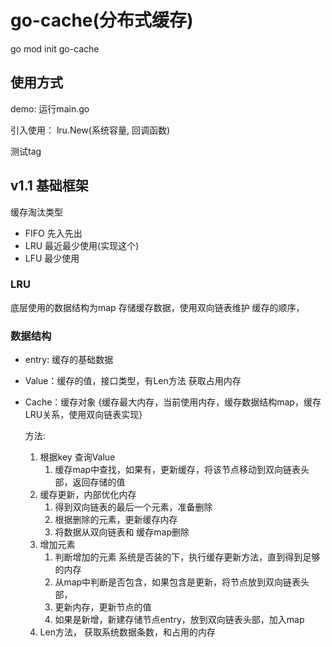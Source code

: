 # go-cache(分布式缓存)

go mod init go-cache

## 使用方式
demo: 运行main.go

引入使用：
lru.New(系统容量, 回调函数)

测试tag

## v1.1 基础框架
缓存淘汰类型
- FIFO 先入先出
- LRU 最近最少使用(实现这个)
- LFU 最少使用

### LRU
底层使用的数据结构为map 存储缓存数据，使用双向链表维护 缓存的顺序，
### 数据结构
- entry: 缓存的基础数据
- Value：缓存的值，接口类型，有Len方法 获取占用内存
- Cache：缓存对象
  {缓存最大内存，当前使用内存，缓存数据结构map，缓存LRU关系，使用双向链表实现}

  方法:
    1. 根据key 查询Value
        1. 缓存map中查找，如果有，更新缓存，将该节点移动到双向链表头部，返回存储的值
    2. 缓存更新，内部优化内存
        1. 得到双向链表的最后一个元素，准备删除
        2. 根据删除的元素，更新缓存内存
        3. 将数据从双向链表和 缓存map删除
    3. 增加元素
        1. 判断增加的元素 系统是否装的下，执行缓存更新方法，直到得到足够的内存
        2. 从map中判断是否包含，如果包含是更新，将节点放到双向链表头部，
        3. 更新内存，更新节点的值
        4. 如果是新增，新建存储节点entry，放到双向链表头部，加入map
    4. Len方法， 获取系统数据条数，和占用的内存